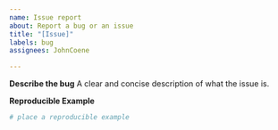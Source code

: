 ```yaml
---
name: Issue report
about: Report a bug or an issue
title: "[Issue]"
labels: bug
assignees: JohnCoene

---
```


**Describe the bug**
A clear and concise description of what the issue is.

**Reproducible Example**

```r
# place a reproducible example
```
